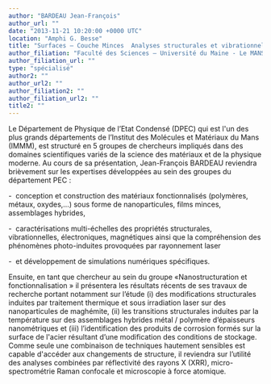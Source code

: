 ```yaml
---
author: "BARDEAU Jean-François"
author_url: ""
date: "2013-11-21 10:20:00 +0000 UTC"
location: "Amphi G. Besse"
title: "Surfaces – Couche Minces  Analyses structurales et vibrationnelles"
author_filiation: "Faculté des Sciences – Université du Maine - Le MANS"
author_filiation_url: ""
type: "spécialisé"
author2: ""
author_url2: ""
author_filiation2: ""
author_filiation_url2: ""
title2: ""
---
```

Le Département de Physique de l’Etat Condensé (DPEC) qui est l'un des plus grands départements de l’Institut des Molécules et Matériaux du Mans (IMMM), est structuré en 5 groupes de chercheurs impliqués dans des domaines scientifiques variés de la science des matériaux et de la physique moderne. Au cours de sa présentation, Jean-François BARDEAU reviendra brièvement sur les expertises développées au sein des groupes du département PEC :

-  conception et construction des matériaux fonctionnalisés (polymères, métaux, oxydes,…) sous forme de nanoparticules, films minces, assemblages hybrides,

-  caractérisations multi-échelles des propriétés structurales, vibrationnelles, électroniques, magnétiques ainsi que la compréhension des phénomènes photo-induites provoquées par rayonnement laser

-  et développement de simulations numériques spécifiques.

Ensuite, en tant que chercheur au sein du groupe «Nanostructuration et fonctionnalisation » il présentera les résultats récents de ses travaux de recherche portant notamment sur l’étude (i) des modifications structurales induites par traitement thermique et sous irradiation laser sur des nanoparticules de maghémite, (ii) les transitions structurales induites par la température sur des assemblages hybrides métal / polymère d’épaisseurs nanométriques et (iii) l’identification des produits de corrosion formés sur la surface de l'acier résultant d’une modification des conditions de stockage. Comme seule une combinaison de techniques hautement sensibles est capable d'accéder aux changements de structure, il reviendra sur l’utilité des analyses combinées par réflectivité des rayons X (XRR), micro-spectrométrie Raman confocale et microscopie à force atomique.
